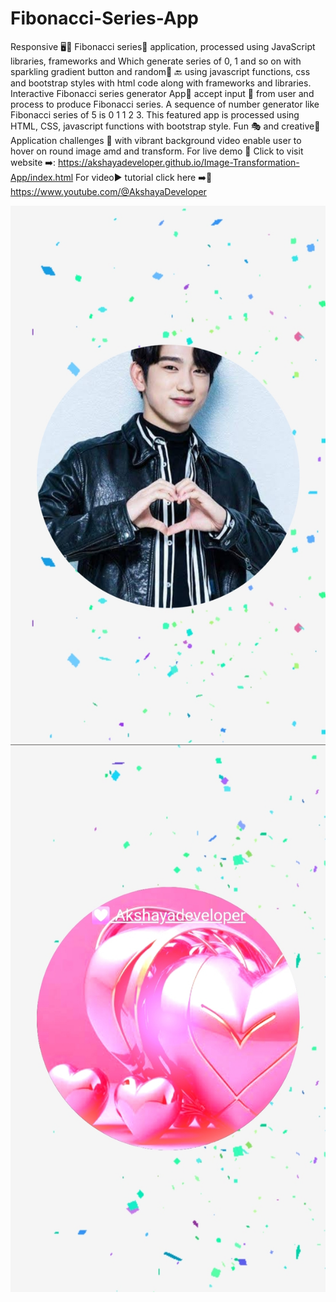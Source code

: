 # Fibonacci-Series-App
Responsive 🖥️📲 Fibonacci series🧮 application, processed using JavaScript libraries, frameworks and Which generate series of 0, 1 and so on with sparkling gradient button and random🧩 🔙 using javascript functions, css and bootstrap styles with html code along with frameworks and libraries.
Interactive Fibonacci series generator App🧩 accept input 🔣 from user and process to produce Fibonacci series. A sequence of number generator like Fibonacci series of 5 is 0 1 1 2 3. This featured app is processed using HTML, CSS, javascript functions with bootstrap style. Fun 🎭 and creative🎲 Application challenges 🥳 with vibrant background video enable user to hover on round image amd and transform. For live demo 🍰 Click to visit website ➡️: https://akshayadeveloper.github.io/Image-Transformation-App/index.html For video▶️ tutorial click here ➡️🥞 https://www.youtube.com/@AkshayaDeveloper
<br><p></p>
<img src="https://github.com/Akshayadeveloper/Image-Transformation-App/blob/main/IMG_20231230_104539.jpg">
<img src="https://github.com/Akshayadeveloper/Image-Transformation-App/blob/main/IMG_20231230_104548.jpg">
